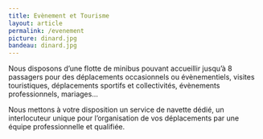 ```yaml
---
title: Evènement et Tourisme
layout: article
permalink: /evenement
picture: dinard.jpg
bandeau: dinard.jpg
---
```

Nous disposons d’une flotte de minibus pouvant accueillir jusqu’à 8 passagers pour des déplacements occasionnels ou évènementiels, visites touristiques, déplacements sportifs et collectivités, évènements professionnels, mariages…

Nous mettons à votre disposition un service de navette dédié, un interlocuteur unique pour l’organisation de vos déplacements par une équipe professionnelle et qualifiée.


